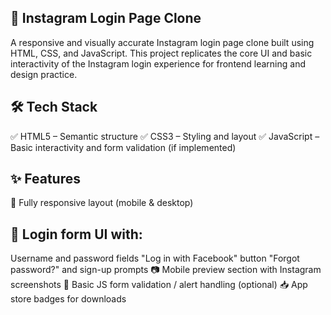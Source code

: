 ## 📸 Instagram Login Page Clone
A responsive and visually accurate Instagram login page clone built using HTML, CSS, and JavaScript. 
This project replicates the core UI and basic interactivity of the Instagram login experience for frontend learning and design practice.



## 🛠️ Tech Stack
✅ HTML5 – Semantic structure
✅ CSS3 – Styling and layout
✅ JavaScript – Basic interactivity and form validation (if implemented)

## ✨ Features
📱 Fully responsive layout (mobile & desktop)

## 🔐 Login form UI with:

Username and password fields
"Log in with Facebook" button
"Forgot password?" and sign-up prompts
📷 Mobile preview section with Instagram screenshots
🎯 Basic JS form validation / alert handling (optional)
📥 App store badges for downloads

